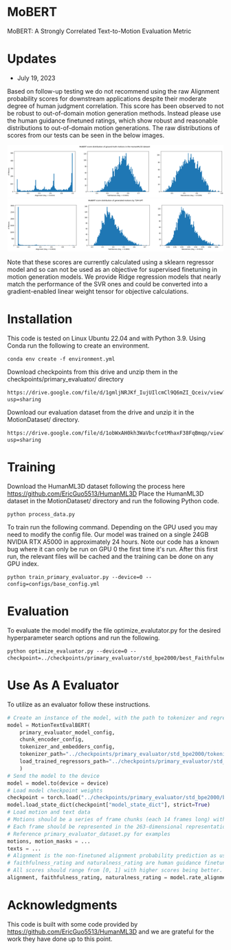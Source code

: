 # MoBERT
MoBERT: A Strongly Correlated Text-to-Motion Evaluation Metric

# Updates

- July 19, 2023

Based on follow-up testing we do not recommend using the raw Alignment probability scores for downstream applications despite their moderate degree of human judgment correlation. This score has been observed to not be robust to out-of-domain motion generation methods. Instead please use the human guidance finetuned ratings, which show robust and reasonable distributions to out-of-domain motion generations. The raw distributions of scores from our tests can be seen in the below images. 

![alt text](documentation/gt.png?raw=true)
![alt text](documentation/generated.png?raw=true)

Note that these scores are currently calculated using a sklearn regressor model and so can not be used as an objective for supervised finetuning in motion generation models. We provide Ridge regression models that nearly match the performance of the SVR ones and could be converted into a gradient-enabled linear weight tensor for objective calculations. 

# Installation
This code is tested on Linux Ubuntu 22.04 and with Python 3.9. 
Using Conda run the following to create an environment.
````
conda env create -f environment.yml
````
Download checkpoints from this drive and unzip them in the checkpoints/primary_evaluator/ directory
````
https://drive.google.com/file/d/1gmljNRJKf_IujUIlcmCl9Q6mZI_Qceiv/view?usp=sharing
````
Download our evaluation dataset from the drive and unzip it in the MotionDataset/ directory.
````
https://drive.google.com/file/d/1obWxAH0kh3WaVbcfcetMhaxF38FqBmqp/view?usp=sharing
````
# Training
Download the HumanML3D dataset following the process here https://github.com/EricGuo5513/HumanML3D
Place the HumanML3D dataset in the MotionDataset/ directory and run the following Python code.
````
python process_data.py
````
To train run the following command. Depending on the GPU used you may need to modify the config file. Our model was trained on a single 24GB NVIDIA RTX A5000 in approximately 24 hours. Note our code has a known bug where it can only be run on GPU 0 the first time it's run. After this first run, the relevant files will be cached and the training can be done on any GPU index. 
````
python train_primary_evaluator.py --device=0 --config=configs/base_config.yml
````
# Evaluation
To evaluate the model modify the file optimize_evalutator.py for the desired hyperparameter search options and run the following.
````
python optimize_evaluator.py --device=0 --checkpoint=../checkpoints/primary_evaluator/std_bpe2000/best_Faithfulness_checkpoint.pth
````
# Use As A Evaluator
To utilize as an evaluator follow these instructions.
````python
# Create an instance of the model, with the path to tokenizer and regressor checkpoints
model = MotionTextEvalBERT(
    primary_evaluator_model_config, 
    chunk_encoder_config, 
    tokenizer_and_embedders_config,
    tokenizer_path="../checkpoints/primary_evaluator/std_bpe2000/tokenizer.tk",
    load_trained_regressors_path="../checkpoints/primary_evaluator/std_bpe2000/"
    )
# Send the model to the device
model = model.to(device = device)
# Load model checkpoint weights
checkpoint = torch.load("../checkpoints/primary_evaluator/std_bpe2000/best_Faithfulness_checkpoint.pth", map_location=device)
model.load_state_dict(checkpoint["model_state_dict"], strict=True)
# Load motion and text data
# Motions should be a series of frame chunks (each 14 frames long) with consecutive chunks having an overlap of 4. 
# Each frame should be represented in the 263-dimensional representation as developed for HumanML3D. 
# Reference primary_evaluator_dataset.py for examples
motions, motion_masks = ... 
texts = ...
# Alignment is the non-finetuned alignment probability prediction as used in training and has gradients. 
# faithfulness_rating and naturalness_rating are human guidance finetuned ratings using sklearn SVR regression models over the model features (higher correlation than alignment).
# All scores should range from [0, 1] with higher scores being better. Regression scores may occur outside this range as well. 
alignment, faithfulness_rating, naturalness_rating = model.rate_alignment_batch(texts, motions, motion_masks, device)
````
# Acknowledgments
This code is built with some code provided by https://github.com/EricGuo5513/HumanML3D and we are grateful for the work they have done up to this point. 
